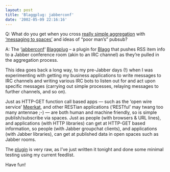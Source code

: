 ```yaml
---
layout: post
title: 'Blaggplug: jabberconf'
date: '2002-05-09 22:16:16'
---
```



Q: What do you get when you cross [really simple aggregation](http://www.oreillynet.com/%7Erael/lang/perl/blagg) with [‘messaging to spaces’](http://radio.weblogs.com/0100887/2002/03/15.html) and ideas of “poor man’s” pubsub?

A: The ‘[jabberconf](/~dj/jabberconf.pl)‘ [Blaggplug](http://www.oreillynet.com/%7Erael/lang/perl/blagg/#blaggplugs) – a plugin for [Blagg](http://www.oreillynet.com/%7Erael/lang/perl/blagg) that pushes RSS item info to a Jabber conference room (akin to an IRC channel) as they’re pulled in the aggregation process.

This idea goes back a long way, to my pre-Jabber days (!) when I was experimenting with getting my business applications to write messages to IRC channels and writing various IRC bots to listen out for and act upon specific messages (carrying out simple processes, relaying messages to further channels, and so on).

Just as HTTP-GET function call based apps — such as the ‘open wire service’ [Meerkat](http://www.oreillynet.com/meerkat), and other RESTian applications (‘RESTful’ may twang too many antennae ;-) — are both human and machine friendly, so is simple publish/subscribe via spaces. Just as people (with browsers & URL lines), and applications (with HTTP libraries) can get at HTTP-GET based information, so people (with Jabber groupchat clients), and applications (with Jabber libraries), can get at published data in open spaces such as Jabber rooms.

The [plugin](http://www.pipetree.com.wstub.archive.org/%7Edj/jabberconf.pl) is very raw, as I’ve just written it tonight and done some minimal testing using my current feedlist.

Have fun!


